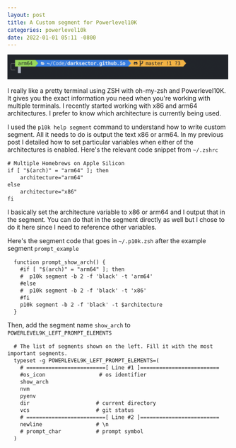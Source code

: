 ```yaml
---
layout: post
title: A Custom segment for Powerlevel10K
categories: powerlevel10k
date: 2022-01-01 05:11 -0800
---
```



<img src="/assets/posts/2022-01-01-a-custom-segment-for-powerlevel10k/custom_segment.png" width="500" />

I really like a pretty terminal using ZSH with oh-my-zsh and Powerlevel10K. It gives you the exact information you need when you're working with multiple terminals. I recently started working with x86 and arm64 architectures. I prefer to know which architecture is currently being used. 


I used the `p10k help segment` command to understand how to write custom segment. All it needs to do is output the text x86 or arm64. In my previous post I detailed how to set particular variables when either of the architectures is enabled. Here's the relevant code snippet from `~/.zshrc`

```
# Multiple Homebrews on Apple Silicon
if [ "$(arch)" = "arm64" ]; then
    architecture="arm64"
else
    architecture="x86"
fi
```

I basically set the architecture variable to x86 or arm64 and I output that in the segment. You can do that in the segment directly as well but I chose to do it here since I need to reference other variables.

Here's the segment code that goes in `~/.p10k.zsh` after the example segment `prompt_example`

```
  function prompt_show_arch() {
    #if [ "$(arch)" = "arm64" ]; then
    #  p10k segment -b 2 -f 'black' -t 'arm64'
    #else
    #  p10k segment -b 2 -f 'black' -t 'x86'
    #fi
    p10k segment -b 2 -f 'black' -t $architecture
  }
```

Then, add the segment name `show_arch` to `POWERLEVEL9K_LEFT_PROMPT_ELEMENTS`


```
  # The list of segments shown on the left. Fill it with the most important segments.
  typeset -g POWERLEVEL9K_LEFT_PROMPT_ELEMENTS=(
    # =========================[ Line #1 ]=========================
    #os_icon                 # os identifier
    show_arch
    nvm
    pyenv
    dir                     # current directory
    vcs                     # git status
    # =========================[ Line #2 ]=========================
    newline                 # \n
    # prompt_char           # prompt symbol
  )
```